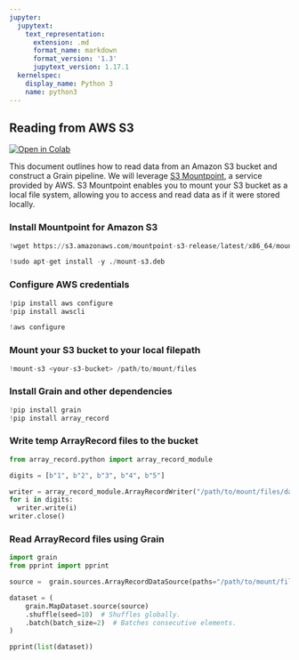 ```yaml
---
jupyter:
  jupytext:
    text_representation:
      extension: .md
      format_name: markdown
      format_version: '1.3'
      jupytext_version: 1.17.1
  kernelspec:
    display_name: Python 3
    name: python3
---
```


<!-- #region id="Xz3HnUBqWlWf" -->
## Reading from AWS S3

[![Open in Colab](https://colab.research.google.com/assets/colab-badge.svg)](https://colab.research.google.com/github/google/grain/blob/main/docs/tutorials/dataset_load_from_s3_tutorial.ipynb)

This document outlines how to read data from an Amazon S3 bucket and construct a Grain pipeline. We will leverage [S3 Mountpoint](https://docs.aws.amazon.com/AmazonS3/latest/userguide/mountpoint.html), a service provided by AWS. S3 Mountpoint enables you to mount your S3 bucket as a local file system, allowing you to access and read data as if it were stored locally.
<!-- #endregion -->

<!-- #region id="8Q4NLlCnWlWf" -->
### Install Mountpoint for Amazon S3
<!-- #endregion -->

```python id="K6UTOyamWlWf"
!wget https://s3.amazonaws.com/mountpoint-s3-release/latest/x86_64/mount-s3.deb
```

```python id="iHA-C85NhwFJ"
!sudo apt-get install -y ./mount-s3.deb
```

<!-- #region id="Y4cIxXULe8kB" -->
### Configure AWS credentials
<!-- #endregion -->

```python id="8fhEOwxcWlWf"
!pip install aws configure
!pip install awscli
```

```python id="5Lt_644G7G9R"
!aws configure
```

<!-- #region id="qRezs5v-e8kB" -->
### Mount your S3 bucket to your local filepath
<!-- #endregion -->

```python id="G6boYrD5WlWf"
!mount-s3 <your-s3-bucket> /path/to/mount/files
```

<!-- #region id="KoquHCPMe8kB" -->
### Install Grain and other dependencies
<!-- #endregion -->

```python id="3BZP9fBiWlWf"
!pip install grain
!pip install array_record
```

<!-- #region id="4eESJ_qFic0B" -->
### Write temp ArrayRecord files to the bucket
<!-- #endregion -->

```python id="xVGVuDKNic0B"
from array_record.python import array_record_module

digits = [b"1", b"2", b"3", b"4", b"5"]

writer = array_record_module.ArrayRecordWriter("/path/to/mount/files/data.array_record")
for i in digits:
  writer.write(i)
writer.close()
```

<!-- #region id="KtAwV_Sgic0B" -->
### Read ArrayRecord files using Grain
<!-- #endregion -->

```python id="3l4Pnc4bWlWf"
import grain
from pprint import pprint

source =  grain.sources.ArrayRecordDataSource(paths="/path/to/mount/files/data.array_record")

dataset = (
    grain.MapDataset.source(source)
    .shuffle(seed=10)  # Shuffles globally.
    .batch(batch_size=2)  # Batches consecutive elements.
)

pprint(list(dataset))
```
